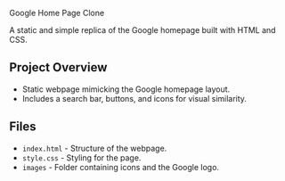 Google Home Page Clone

A static and simple replica of the Google homepage built with HTML and CSS.

## Project Overview

- Static webpage mimicking the Google homepage layout.
- Includes a search bar, buttons, and icons for visual similarity.

## Files

- `index.html` - Structure of the webpage.
- `style.css` - Styling for the page.
- `images` - Folder containing icons and the Google logo.
